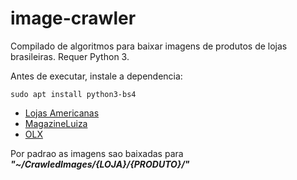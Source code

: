 # image-crawler

Compilado de algoritmos para baixar imagens de produtos de lojas brasileiras. Requer Python 3.

Antes de executar, instale a dependencia:

```
sudo apt install python3-bs4
```

* [Lojas Americanas](americanas)
* [MagazineLuiza](luiza)
* [OLX](olx)

Por padrao as imagens sao baixadas para **_"~/CrawledImages/{LOJA}/{PRODUTO}/"_**
